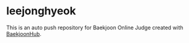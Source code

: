 # leejonghyeok
This is an auto push repository for Baekjoon Online Judge created with [BaekjoonHub](https://github.com/BaekjoonHub/BaekjoonHub).
